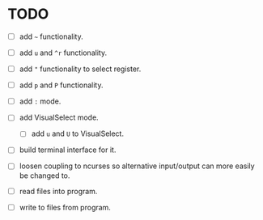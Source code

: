 # TODO  
- [ ] add ```~``` functionality.
- [ ] add ```u``` and ```^r``` functionality.
- [ ] add ``"`` functionality to select register.
- [ ] add ``p`` and ```P``` functionality.
- [ ] add ``:`` mode.
- [ ] add VisualSelect mode.
  - [ ] add ```u``` and ```U``` to VisualSelect.
- [ ] build terminal interface for it.
- [ ] loosen coupling to ncurses so alternative input/output can more easily be changed to.
- [ ] read files into program.
- [ ] write to files from program.



